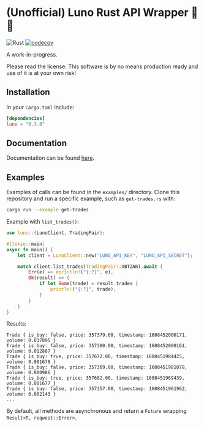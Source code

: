 # (Unofficial) Luno Rust API Wrapper 🦀🚀

![Rust](https://github.com/duncandean/luno-rust/workflows/Rust/badge.svg)
[![codecov](https://codecov.io/gh/duncandean/luno-rust/branch/trunk/graph/badge.svg)](https://codecov.io/gh/duncandean/luno-rust)

A work-in-progress.

Please read the license. This software is by no means production ready and use of it is at your own risk!

## Installation

In your `Cargo.toml` include:

```toml
[dependencies]
luno = "0.3.0"
```

## Documentation

Documentation can be found [here](https://docs.rs/luno).

## Examples

Examples of calls can be found in the `examples/` directory. Clone this repository and run a specific example, such as `get-trades.rs` with:

```bash
cargo run --example get-trades
```

Example with `list_trades()`:

```rust
use luno::{LunoClient, TradingPair};

#[tokio::main]
async fn main() {
    let client = LunoClient::new("LUNO_API_KEY", "LUNO_API_SECRET");

    match client.list_trades(TradingPair::XBTZAR).await {
        Err(e) => eprintln!("{:?}", e),
        Ok(result) => {
            if let Some(trade) = result.trades {
                println!("{:?}", trade);
            }
        }
    }
}
```

Results:

```
Trade { is_buy: false, price: 357379.00, timestamp: 1608452000171, volume: 0.037895 }
Trade { is_buy: false, price: 357380.00, timestamp: 1608452000161, volume: 0.012887 }
Trade { is_buy: true, price: 357672.00, timestamp: 1608451984425, volume: 0.001678 }
Trade { is_buy: false, price: 357369.00, timestamp: 1608451981078, volume: 0.000986 }
Trade { is_buy: true, price: 357682.00, timestamp: 1608451969439, volume: 0.001677 }
Trade { is_buy: false, price: 357357.00, timestamp: 1608451961962, volume: 0.002143 }
...
```

By default, all methods are asynchronous and return a `Future` wrapping `Result<T, reqwest::Error>`.
